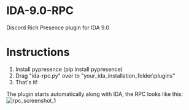 # IDA-9.0-RPC
Discord Rich Presence plugin for IDA 9.0

# Instructions
1. Install pypresence (pip install pypresence)
2. Drag "ida-rpc.py" over to "your_ida_installation_folder\plugins\"
3. That's it!

The plugin starts automatically along with IDA, the RPC looks like this:
![rpc_screenshot_1](https://i.imgur.com/AvgzrSB.png)

